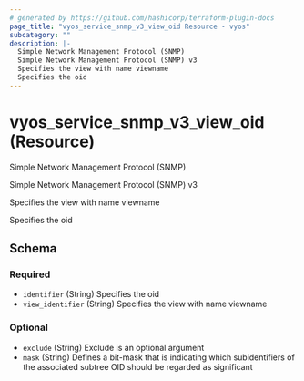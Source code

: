 ```yaml
---
# generated by https://github.com/hashicorp/terraform-plugin-docs
page_title: "vyos_service_snmp_v3_view_oid Resource - vyos"
subcategory: ""
description: |-
  Simple Network Management Protocol (SNMP)
  Simple Network Management Protocol (SNMP) v3
  Specifies the view with name viewname
  Specifies the oid
---
```


# vyos_service_snmp_v3_view_oid (Resource)

Simple Network Management Protocol (SNMP)

Simple Network Management Protocol (SNMP) v3

Specifies the view with name viewname

Specifies the oid



<!-- schema generated by tfplugindocs -->
## Schema

### Required

- `identifier` (String) Specifies the oid
- `view_identifier` (String) Specifies the view with name viewname

### Optional

- `exclude` (String) Exclude is an optional argument
- `mask` (String) Defines a bit-mask that is indicating which subidentifiers of the associated subtree OID should be regarded as significant
